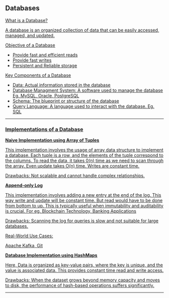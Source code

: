 <h2> Databases </h2>

<u>What is a Database?<u>

A database is an organized collection of data that can be easily accessed, managed, and updated. 

<ins>Objective of a Database</ins>
<ul>
  <li> Provide fast and efficient reads</li>
  <li> Provide fast writes</li>
  <li> Persistent and Reliable storage</li>
</ul>

<ins>Key Components of a Database</ins>
<ul>
  <li>Data: Actual information stored in the database</li>
  <li>Database Managment System: A software used to manage the database Eg. MySQL, Oracle, PostgreSQL</li>
  <li>Schema: The blueprint or structure of the database</li>
  <li>Query Language: A language used to interact with the database. Eg. SQL</li>
</ul>

-------------------------------------------------------------------------------------------------------

<h3> Implementations of a Database </h3>

<b> Naive Implementation using Array of Tuples </b>

<p> This implementation involves the usage of array data structure to implement a database. Each tuple is a row, and the elements of the tuple correspond to the columns. To read the data, it takes 0(n) time as we need to scan through the array. Even update takes O(n) time. Writes are constant time. </p>

<ins>Drawbacks</ins>: Not scalable and cannot handle complex relationships.

<b> Append-only Log </b>

<p> This implementation involves adding a new entry at the end of the log. This way write and update will be constant time. But read would have to be done from bottom to up. This is typically useful when immutability and auditability is crucial. For eg. Blockchain Technology, Banking Applications</p>

<ins>Drawbacks</ins>: Scanning the log for queries is slow and not suitable for large databases.

<ins>Real-World Use Cases</ins>: <p> Apache Kafka, Git </p>

<b> Database Implementation using HashMaps </b>

<p>Here, Data is organized as key-value pairs, where the key is unique, and the value is associated data. This provides constant time read and write access.</p>
<ins>Drawbacks</ins>: When the dataset grows beyond memory capacity and moves to disk, the performance of hash-based operations suffers significantly.

-------------------------------------------------------------------------------------------------------

